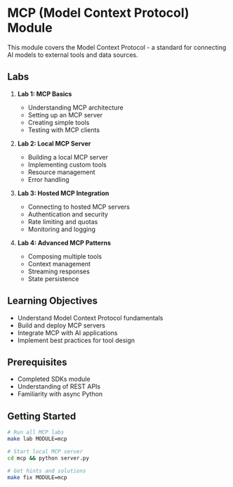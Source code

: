 # MCP (Model Context Protocol) Module

This module covers the Model Context Protocol - a standard for connecting AI models to external tools and data sources.

## Labs

1. **Lab 1: MCP Basics**
   - Understanding MCP architecture
   - Setting up an MCP server
   - Creating simple tools
   - Testing with MCP clients

2. **Lab 2: Local MCP Server**
   - Building a local MCP server
   - Implementing custom tools
   - Resource management
   - Error handling

3. **Lab 3: Hosted MCP Integration**
   - Connecting to hosted MCP servers
   - Authentication and security
   - Rate limiting and quotas
   - Monitoring and logging

4. **Lab 4: Advanced MCP Patterns**
   - Composing multiple tools
   - Context management
   - Streaming responses
   - State persistence

## Learning Objectives

- Understand Model Context Protocol fundamentals
- Build and deploy MCP servers
- Integrate MCP with AI applications
- Implement best practices for tool design

## Prerequisites

- Completed SDKs module
- Understanding of REST APIs
- Familiarity with async Python

## Getting Started

```bash
# Run all MCP labs
make lab MODULE=mcp

# Start local MCP server
cd mcp && python server.py

# Get hints and solutions
make fix MODULE=mcp
```
